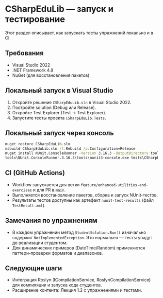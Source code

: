 # CSharpEduLib — запуск и тестирование

Этот раздел описывает, как запускать тесты упражнений локально и в CI.

## Требования
- Visual Studio 2022
- .NET Framework 4.8
- NuGet (для восстановления пакетов)

## Локальный запуск в Visual Studio
1. Откройте решение `CSharpEduLib.sln` в Visual Studio 2022.
2. Постройте solution (Debug или Release).
3. Откройте Test Explorer (Test -> Test Explorer).
4. Запустите тесты проекта `CSharpEduLib.Tests`.

## Локальный запуск через консоль
```bat
nuget restore CSharpEduLib.sln
msbuild CSharpEduLib.sln /t:Rebuild /p:Configuration=Release
nuget install NUnit.ConsoleRunner -Version 3.16.3 -OutputDirectory tools
tools\NUnit.ConsoleRunner.3.16.3\tools\nunit3-console.exe tests\CSharpEduLib.Tests\bin\Release\CSharpEduLib.Tests.dll --result TestResult.xml;format=nunit2
```

## CI (GitHub Actions)
- Workflow запускается для ветки `feature/enhanced-utilities-and-exercises` и для PR в `main`.
- Выполняется восстановление пакетов, сборка и запуск NUnit-тестов.
- Результаты тестов доступны как артефакт `nunit-test-results` (файл `TestResult.xml`).

## Замечания по упражнениям
- В каждом упражнении метод `StudentSolution.Run()` изначально содержит `NotImplementedException`. Это нормально — тесты упадут до реализации студентом.
- Для динамических примеров (DateTime/Random) применяются паттерн-проверки форматов и диапазонов.

## Следующие шаги
- Интеграция Roslyn (ICompilationService, RoslynCompilationService) для компиляции и запуска кода студентов.
- Расширение контента: Лекция 1.2 с упражнениями и тестами.

